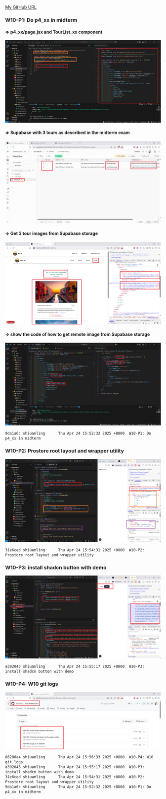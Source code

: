 [My GitHub URL](https://github.com/shiuanling/1132-2N-demo-24.git)

### W10-P1: Do p4_xx in midterm
 
#### => p4_xx/page.jsx and TourList_xx component
 
![](w10-p1-1.png)
 
#### => Supabase with 3 tours as described in the midterm exam
 
![](w10-p1-2.png)
 
#### => Get 3 tour images from Supabase storage
 
![](w10-p1-3.png)
 
#### => show the code of how to get remote image from Supabase storage
 
![](w10-p1-4.png)
```
9da1a6c shiuanling      Thu Apr 24 15:52:32 2025 +0800  W10-P1: Do p4_xx in midterm
```
### W10-P2: Prostore root layout and wrapper utility
![](w10-p2.png)
```
31e6ced shiuanling      Thu Apr 24 15:54:31 2025 +0800  W10-P2: Prostore root layout and wrapper utility
```

### W10-P3: install shadcn button with demo
![](w10-p3.png)
```
a392043 shiuanling      Thu Apr 24 15:55:17 2025 +0800  W10-P3: install shadcn button with demo
```

### W10-P4: W10 git logs
![](w10-p4.png)
```
86280a4 shiuanling      Thu Apr 24 15:56:33 2025 +0800  W10-P4: W10 git logs
a392043 shiuanling      Thu Apr 24 15:55:17 2025 +0800  W10-P3: install shadcn button with demo
31e6ced shiuanling      Thu Apr 24 15:54:31 2025 +0800  W10-P2: Prostore root layout and wrapper utility
9da1a6c shiuanling      Thu Apr 24 15:52:32 2025 +0800  W10-P1: Do p4_xx in midterm
```